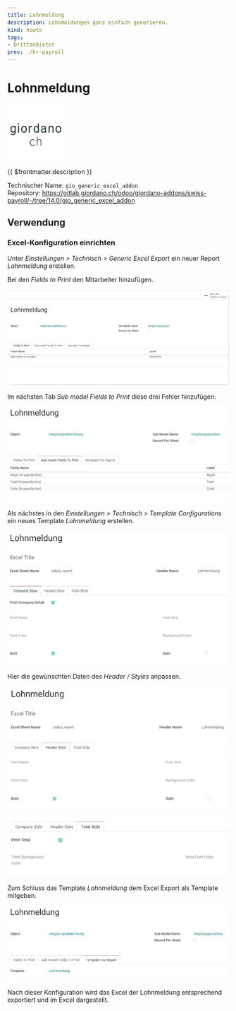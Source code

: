 ```yaml
---
title: Lohnmeldung
description: Lohnmeldungen ganz einfach generieren.
kind: howto
tags:
- Drittanbieter
prev: ./hr-payroll
---
```

# Lohnmeldung
![](attachments/odoo_icon_gioardano.png)

{{ $frontmatter.description }}

Technischer Name: `gio_generic_excel_addon`\
Repository: <https://gitlab.giordano.ch/odoo/giordano-addons/swiss-payroll/-/tree/14.0/gio_generic_excel_addon>

## Verwendung

### Excel-Konfiguration einrichten

Unter *Einstellungen > Technisch > Generic Excel Export* ein neuer Report *Lohnmeldung* erstellen.

Bei den *Fields to Print* den Mitarbeiter hinzufügen.

![](attachments/Lohnmeldung%20Mitarbeiter.png)

Im nächsten Tab *Sub model Fields to Print* diese drei Fehler hinzufügen:

![](attachments/Lohnmeldung%20Felder.png)

Als nächstes in den *Einstellungen > Technisch > Template Configurations* ein neues Template *Lohnmeldung* erstellen.

![](attachments/Lohmeldung%20Report.png)

Hier die gewünschten Daten des *Header / Styles* anpassen.

![](attachments/Lohnmeldung%20Report%20Header%20Style.png)

![](attachments/Lohnmeldung%20Report%20Total%20Style.png)

Zum Schluss das Template *Lohnmeldung* dem Excel Export als Template mitgeben.

![](attachments/Lohnmeldung%20Template%20for%20Report.png)

Nach dieser Konfiguration wird das Excel der Lohnmeldung entsprechend exportiert und im Excel dargestellt.